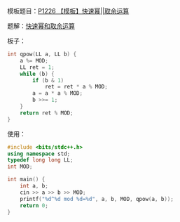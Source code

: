 模板题目：[P1226 【模板】快速幂||取余运算](https://www.luogu.com.cn/problem/P1226)

题解：[快速幂和取余运算](https://www.luogu.com.cn/blog/cicos/quickpow)

板子：

```cpp
int qpow(LL a, LL b) {
    a %= MOD;
    LL ret = 1;
    while (b) {
        if (b & 1)
            ret = ret * a % MOD;
        a = a * a % MOD;
        b >>= 1;
    }
    return ret % MOD;
}
```

使用：

```cpp
#include <bits/stdc++.h>
using namespace std;
typedef long long LL;
int MOD;

int main() {
    int a, b;
    cin >> a >> b >> MOD;
    printf("%d^%d mod %d=%d", a, b, MOD, qpow(a, b));
    return 0;
}
```